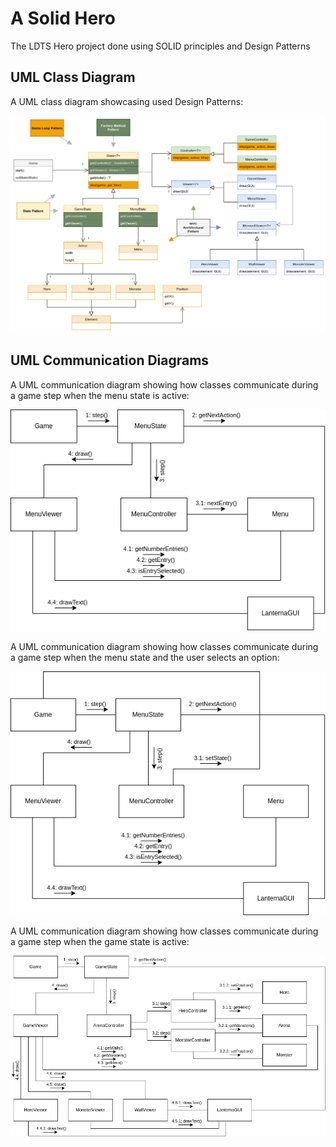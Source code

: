 # A Solid Hero

The LDTS Hero project done using SOLID principles and Design Patterns

## UML Class Diagram

A UML class diagram showcasing used Design Patterns:

![UML class diagram](docs/hero-solid.png)

## UML Communication Diagrams

A UML communication diagram showing how classes communicate during a game step when the menu state is active:

![UML class diagram](docs/hero-communication-menu.png)

A UML communication diagram showing how classes communicate during a game step when the menu state and the user selects an option:

![UML class diagram](docs/hero-communication-change-state.png)

A UML communication diagram showing how classes communicate during a game step when the game state is active:

![UML class diagram](docs/hero-communication-game.png)
